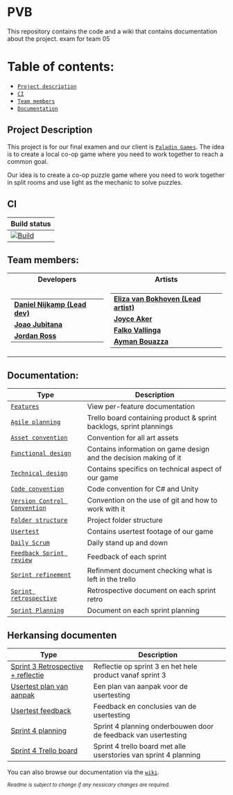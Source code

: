 # PVB

This repository contains the code and a wiki that contains documentation about the project. exam for team 05

# Table of contents:
* [`Project description`](#Project-Description)
* [`CI`](#CI)
* [`Team members`](#Team-members)
* [`Documentation`](#Documentation)


## Project Description

This project is for our final examen and our client is [`Paladin Games`](https://paladinstudios.com/). The idea is to create a local co-op game where you need to work together to reach a common goal. 

Our idea is to create a co-op puzzle game where you need to work together in split rooms and use light as the mechanic to solve puzzles. 


## CI

|  Build status  |
| -- |
|  [![Build](https://github.com/DanielNijkamp/PVB/actions/workflows/build.yml/badge.svg)](https://github.com/DanielNijkamp/PVB/actions/workflows/build.yml)   |


## Team members:

<table>
<tr><th>Developers</th><th>Artists</th></tr>
<tr><td>

||
|--|
|[**Daniel Nijkamp (Lead dev)**](https://danielnijkamp.xyz)|
|[**Joao Jubitana**](https://2906159.wixsite.com/my-site)|
|[**Jordan Ross**](https://www.jordanross.dev/)|

</td><td>

||
|--|
|[**Eliza van Bokhoven (Lead artist)**](https://www.artstation.com/elizavanbokhoven)|
|[**Joyce Aker**](https://www.artstation.com/joyceaker)|
|[**Falko Vallinga**](https://www.artstation.com/falkovallinga)|
|[**Ayman Bouazza**](https://www.artstation.com/ayman_bouazza)|
</td></tr> </table>

## Documentation:

| Type   | Description   |
|-------------|-------------|
| [`Features`](https://github.com/DanielNijkamp/PVB/wiki/Features) | View per-feature documentation|
| [`Agile planning`](https://trello.com/b/ARMvx45K/pvb-paladin)  | Trello board containing product & sprint backlogs, sprint plannings|
| [`Asset convention`](https://github.com/DanielNijkamp/PVB/wiki/Assets-Convention) | Convention for all art assets|
| [`Functional design`](https://github.com/DanielNijkamp/PVB/wiki/Functional-design) | Contains information on game design and the decision making of it|
| [`Technical design`](https://github.com/DanielNijkamp/PVB/wiki/Technical-design) | Contains specifics on technical aspect of our game |
| [`Code convention`](https://github.com/DanielNijkamp/PVB/wiki/Code-convention) | Code convention for C# and Unity |
| [`Version Control Convention`](https://github.com/DanielNijkamp/PVB/wiki/Version-Control-Conventions) | Convention on the use of git and how to work with it |
| [`Folder structure`](https://github.com/DanielNijkamp/PVB/wiki/Folder-structure) | Project folder structure |
| [`Usertest`](https://github.com/DanielNijkamp/PVB/wiki/Usertesting) | Contains usertest footage of our game |'
| [`Daily Scrum`](https://github.com/DanielNijkamp/PVB/blob/master/Documents/Daily_scrum.pdf) | Daily stand up and down|
| [`Feedback Sprint review`](https://github.com/DanielNijkamp/PVB/blob/master/Documents/Feedback%20Sprint%20Review.pdf) | Feedback of each sprint |
| [`Sprint refinement`](https://github.com/DanielNijkamp/PVB/blob/master/Documents/Sprint_refinement.pdf) | Refinment document checking what is left in the trello |
| [`Sprint retrospective`](https://github.com/DanielNijkamp/PVB/blob/master/Documents/Sprint_Retrospective.pdf) | Retrospective document on each sprint retro
| [`Sprint Planning`](https://github.com/DanielNijkamp/PVB/blob/master/Documents/Sprints_planning.pdf) | Document on each sprint planning |

## Herkansing documenten

| Type   | Description   |
|-------------|-------------|
| [Sprint 3 Retrospective + reflectie](https://github.com/DanielNijkamp/PVB/blob/master/Documents/Herkansing/Sprint%203%20Retrospective.pdf) | Reflectie op sprint 3 en het hele product vanaf sprint 3|
| [Usertest plan van aanpak](https://github.com/DanielNijkamp/PVB/blob/master/Documents/Herkansing/Usertest%20plan%20van%20aanpak.pdf) | Een plan van aanpak voor de usertesting | 
| [Usertest feedback](https://github.com/DanielNijkamp/PVB/blob/master/Documents/Herkansing/Usertest%20feedback.pdf) | Feedback en conclusies van de usertesting |
| [Sprint 4 planning](https://github.com/DanielNijkamp/PVB/blob/master/Documents/Herkansing/Sprint%20planning.pdf) | Sprint 4 planning onderbouwen door de feedback van usertesting |
| [Sprint 4 Trello board](https://trello.com/b/8wimVFlW/pvb-herkansing-sprint-4) | Sprint 4 trello board met alle userstories van sprint 4 planning |

You can also browse our documentation via the [`wiki`](https://github.com/DanielNijkamp/PVB/wiki).


<sup>_Readme is subject to change if any nessicary changes are required._</sup>
